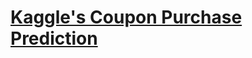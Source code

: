 # [Kaggle's Coupon Purchase Prediction][1]

[1]: https://www.kaggle.com/c/coupon-purchase-prediction/data